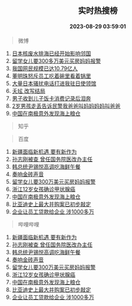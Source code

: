 <div align="center"><h2>实时热搜榜</h2><h4>2023-08-29 03:59:01</h4></div>

> 微博  

1. [日本核废水排海已经开始影响邻国](https://s.weibo.com/weibo?q=%23%E6%97%A5%E6%9C%AC%E6%A0%B8%E5%BA%9F%E6%B0%B4%E6%8E%92%E6%B5%B7%E5%B7%B2%E7%BB%8F%E5%BC%80%E5%A7%8B%E5%BD%B1%E5%93%8D%E9%82%BB%E5%9B%BD%23&t=31&band_rank=1&Refer=top)<br />
2. [留学女儿要300多万美元买房妈妈报警](https://s.weibo.com/weibo?q=%23%E7%95%99%E5%AD%A6%E5%A5%B3%E5%84%BF%E8%A6%81300%E5%A4%9A%E4%B8%87%E7%BE%8E%E5%85%83%E4%B9%B0%E6%88%BF%E5%A6%88%E5%A6%88%E6%8A%A5%E8%AD%A6%23&t=31&band_rank=2&Refer=top)<br />
3. [我国网民规模已达10.79亿人](https://s.weibo.com/weibo?q=%23%E6%88%91%E5%9B%BD%E7%BD%91%E6%B0%91%E8%A7%84%E6%A8%A1%E5%B7%B2%E8%BE%BE10.79%E4%BA%BF%E4%BA%BA%23&t=31&band_rank=3&Refer=top)<br />
4. [董明珠怒斥员工吃着碗里看着锅里](https://s.weibo.com/weibo?q=%23%E8%91%A3%E6%98%8E%E7%8F%A0%E6%80%92%E6%96%A5%E5%91%98%E5%B7%A5%E5%90%83%E7%9D%80%E7%A2%97%E9%87%8C%E7%9C%8B%E7%9D%80%E9%94%85%E9%87%8C%23&t=31&band_rank=4&Refer=top)<br />
5. [大量日本骚扰电话打进我驻日使领馆](https://s.weibo.com/weibo?q=%23%E5%A4%A7%E9%87%8F%E6%97%A5%E6%9C%AC%E9%AA%9A%E6%89%B0%E7%94%B5%E8%AF%9D%E6%89%93%E8%BF%9B%E6%88%91%E9%A9%BB%E6%97%A5%E4%BD%BF%E9%A2%86%E9%A6%86%23&t=31&band_rank=5&Refer=top)<br />
6. [夭玹 改写结局](https://s.weibo.com/weibo?q=%E5%A4%AD%E7%8E%B9%20%E6%94%B9%E5%86%99%E7%BB%93%E5%B1%80&t=31&band_rank=6&Refer=top)<br />
7. [男子收到儿子饭卡消费记录后泪奔](https://s.weibo.com/weibo?q=%23%E7%94%B7%E5%AD%90%E6%94%B6%E5%88%B0%E5%84%BF%E5%AD%90%E9%A5%AD%E5%8D%A1%E6%B6%88%E8%B4%B9%E8%AE%B0%E5%BD%95%E5%90%8E%E6%B3%AA%E5%A5%94%23&t=31&band_rank=7&Refer=top)<br />
8. [2岁男孩走丢告诉民警我爸爸叫妈妈妈妈叫爸爸](https://s.weibo.com/weibo?q=%232%E5%B2%81%E7%94%B7%E5%AD%A9%E8%B5%B0%E4%B8%A2%E5%91%8A%E8%AF%89%E6%B0%91%E8%AD%A6%E6%88%91%E7%88%B8%E7%88%B8%E5%8F%AB%E5%A6%88%E5%A6%88%E5%A6%88%E5%A6%88%E5%8F%AB%E7%88%B8%E7%88%B8%23&t=31&band_rank=8&Refer=top)<br />
9. [中国在南极意外发现海上粮仓](https://s.weibo.com/weibo?q=%23%E4%B8%AD%E5%9B%BD%E5%9C%A8%E5%8D%97%E6%9E%81%E6%84%8F%E5%A4%96%E5%8F%91%E7%8E%B0%E6%B5%B7%E4%B8%8A%E7%B2%AE%E4%BB%93%23&t=31&band_rank=9&Refer=top)<br />

> 知乎  


> 百度  

1. [新疆面临新机遇 要有新作为](https://www.baidu.com/s?wd=%E6%96%B0%E7%96%86%E9%9D%A2%E4%B8%B4%E6%96%B0%E6%9C%BA%E9%81%87+%E8%A6%81%E6%9C%89%E6%96%B0%E4%BD%9C%E4%B8%BA&sa=fyb_news&rsv_dl=fyb_news)<br />
2. [孙志刚被查 曾任国务院医改办主任](https://www.baidu.com/s?wd=%E5%AD%99%E5%BF%97%E5%88%9A%E8%A2%AB%E6%9F%A5+%E6%9B%BE%E4%BB%BB%E5%9B%BD%E5%8A%A1%E9%99%A2%E5%8C%BB%E6%94%B9%E5%8A%9E%E4%B8%BB%E4%BB%BB&sa=fyb_news&rsv_dl=fyb_news)<br />
3. [韩总统尹锡悦高调吃海鲜午餐](https://www.baidu.com/s?wd=%E9%9F%A9%E6%80%BB%E7%BB%9F%E5%B0%B9%E9%94%A1%E6%82%A6%E9%AB%98%E8%B0%83%E5%90%83%E6%B5%B7%E9%B2%9C%E5%8D%88%E9%A4%90&sa=fyb_news&rsv_dl=fyb_news)<br />
4. [奏响金砖声音](https://www.baidu.com/s?wd=%E5%A5%8F%E5%93%8D%E9%87%91%E7%A0%96%E5%A3%B0%E9%9F%B3&sa=fyb_news&rsv_dl=fyb_news)<br />
5. [留学女儿要300万美元买房妈妈报警](https://www.baidu.com/s?wd=%E7%95%99%E5%AD%A6%E5%A5%B3%E5%84%BF%E8%A6%81300%E4%B8%87%E7%BE%8E%E5%85%83%E4%B9%B0%E6%88%BF%E5%A6%88%E5%A6%88%E6%8A%A5%E8%AD%A6&sa=fyb_news&rsv_dl=fyb_news)<br />
6. [浙江12岁女孩确诊甲状腺癌](https://www.baidu.com/s?wd=%E6%B5%99%E6%B1%9F12%E5%B2%81%E5%A5%B3%E5%AD%A9%E7%A1%AE%E8%AF%8A%E7%94%B2%E7%8A%B6%E8%85%BA%E7%99%8C&sa=fyb_news&rsv_dl=fyb_news)<br />
7. [中国在南极意外发现海上粮仓](https://www.baidu.com/s?wd=%E4%B8%AD%E5%9B%BD%E5%9C%A8%E5%8D%97%E6%9E%81%E6%84%8F%E5%A4%96%E5%8F%91%E7%8E%B0%E6%B5%B7%E4%B8%8A%E7%B2%AE%E4%BB%93&sa=fyb_news&rsv_dl=fyb_news)<br />
8. [比亚迪史上最大并购案已初步敲定](https://www.baidu.com/s?wd=%E6%AF%94%E4%BA%9A%E8%BF%AA%E5%8F%B2%E4%B8%8A%E6%9C%80%E5%A4%A7%E5%B9%B6%E8%B4%AD%E6%A1%88%E5%B7%B2%E5%88%9D%E6%AD%A5%E6%95%B2%E5%AE%9A&sa=fyb_news&rsv_dl=fyb_news)<br />
9. [企业让员工贷款给企业 涉1000多万](https://www.baidu.com/s?wd=%E4%BC%81%E4%B8%9A%E8%AE%A9%E5%91%98%E5%B7%A5%E8%B4%B7%E6%AC%BE%E7%BB%99%E4%BC%81%E4%B8%9A+%E6%B6%891000%E5%A4%9A%E4%B8%87&sa=fyb_news&rsv_dl=fyb_news)<br />

> 哔哩哔哩  

1. [新疆面临新机遇 要有新作为](https://www.baidu.com/s?wd=%E6%96%B0%E7%96%86%E9%9D%A2%E4%B8%B4%E6%96%B0%E6%9C%BA%E9%81%87+%E8%A6%81%E6%9C%89%E6%96%B0%E4%BD%9C%E4%B8%BA&sa=fyb_news&rsv_dl=fyb_news)<br />
2. [孙志刚被查 曾任国务院医改办主任](https://www.baidu.com/s?wd=%E5%AD%99%E5%BF%97%E5%88%9A%E8%A2%AB%E6%9F%A5+%E6%9B%BE%E4%BB%BB%E5%9B%BD%E5%8A%A1%E9%99%A2%E5%8C%BB%E6%94%B9%E5%8A%9E%E4%B8%BB%E4%BB%BB&sa=fyb_news&rsv_dl=fyb_news)<br />
3. [韩总统尹锡悦高调吃海鲜午餐](https://www.baidu.com/s?wd=%E9%9F%A9%E6%80%BB%E7%BB%9F%E5%B0%B9%E9%94%A1%E6%82%A6%E9%AB%98%E8%B0%83%E5%90%83%E6%B5%B7%E9%B2%9C%E5%8D%88%E9%A4%90&sa=fyb_news&rsv_dl=fyb_news)<br />
4. [奏响金砖声音](https://www.baidu.com/s?wd=%E5%A5%8F%E5%93%8D%E9%87%91%E7%A0%96%E5%A3%B0%E9%9F%B3&sa=fyb_news&rsv_dl=fyb_news)<br />
5. [留学女儿要300万美元买房妈妈报警](https://www.baidu.com/s?wd=%E7%95%99%E5%AD%A6%E5%A5%B3%E5%84%BF%E8%A6%81300%E4%B8%87%E7%BE%8E%E5%85%83%E4%B9%B0%E6%88%BF%E5%A6%88%E5%A6%88%E6%8A%A5%E8%AD%A6&sa=fyb_news&rsv_dl=fyb_news)<br />
6. [浙江12岁女孩确诊甲状腺癌](https://www.baidu.com/s?wd=%E6%B5%99%E6%B1%9F12%E5%B2%81%E5%A5%B3%E5%AD%A9%E7%A1%AE%E8%AF%8A%E7%94%B2%E7%8A%B6%E8%85%BA%E7%99%8C&sa=fyb_news&rsv_dl=fyb_news)<br />
7. [中国在南极意外发现海上粮仓](https://www.baidu.com/s?wd=%E4%B8%AD%E5%9B%BD%E5%9C%A8%E5%8D%97%E6%9E%81%E6%84%8F%E5%A4%96%E5%8F%91%E7%8E%B0%E6%B5%B7%E4%B8%8A%E7%B2%AE%E4%BB%93&sa=fyb_news&rsv_dl=fyb_news)<br />
8. [比亚迪史上最大并购案已初步敲定](https://www.baidu.com/s?wd=%E6%AF%94%E4%BA%9A%E8%BF%AA%E5%8F%B2%E4%B8%8A%E6%9C%80%E5%A4%A7%E5%B9%B6%E8%B4%AD%E6%A1%88%E5%B7%B2%E5%88%9D%E6%AD%A5%E6%95%B2%E5%AE%9A&sa=fyb_news&rsv_dl=fyb_news)<br />
9. [企业让员工贷款给企业 涉1000多万](https://www.baidu.com/s?wd=%E4%BC%81%E4%B8%9A%E8%AE%A9%E5%91%98%E5%B7%A5%E8%B4%B7%E6%AC%BE%E7%BB%99%E4%BC%81%E4%B8%9A+%E6%B6%891000%E5%A4%9A%E4%B8%87&sa=fyb_news&rsv_dl=fyb_news)<br />
